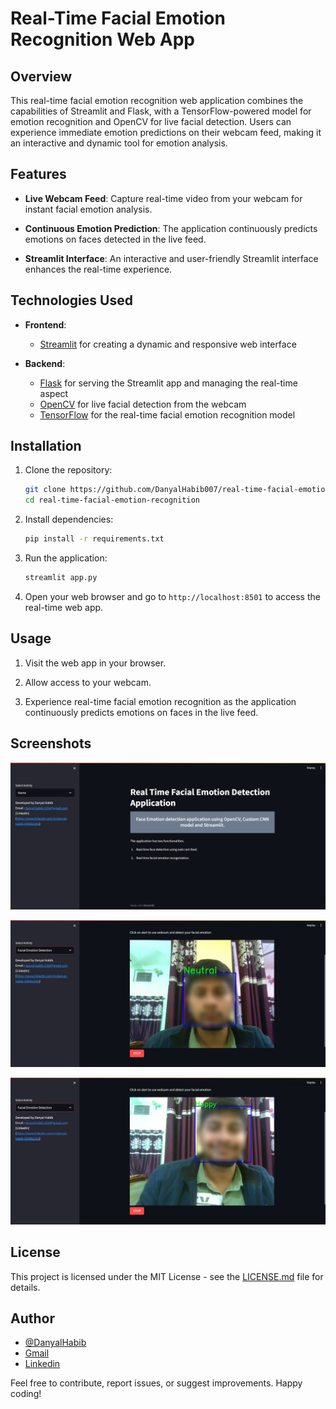 # Real-Time Facial Emotion Recognition Web App

## Overview

This real-time facial emotion recognition web application combines the capabilities of Streamlit and Flask, with a TensorFlow-powered model for emotion recognition and OpenCV for live facial detection. Users can experience immediate emotion predictions on their webcam feed, making it an interactive and dynamic tool for emotion analysis.

## Features

- **Live Webcam Feed**: Capture real-time video from your webcam for instant facial emotion analysis.

- **Continuous Emotion Prediction**: The application continuously predicts emotions on faces detected in the live feed.

- **Streamlit Interface**: An interactive and user-friendly Streamlit interface enhances the real-time experience.

## Technologies Used

- **Frontend**:
  - [Streamlit](https://streamlit.io/) for creating a dynamic and responsive web interface

- **Backend**:
  - [Flask](https://flask.palletsprojects.com/) for serving the Streamlit app and managing the real-time aspect
  - [OpenCV](https://opencv.org/) for live facial detection from the webcam
  - [TensorFlow](https://www.tensorflow.org/) for the real-time facial emotion recognition model

## Installation

1. Clone the repository:
   ```bash
   git clone https://github.com/DanyalHabib007/real-time-facial-emotion-recognition.git
   cd real-time-facial-emotion-recognition
   ```

2. Install dependencies:
   ```bash
   pip install -r requirements.txt
   ```

3. Run the application:
   ```bash
   streamlit app.py
   ```

4. Open your web browser and go to `http://localhost:8501` to access the real-time web app.

## Usage

1. Visit the web app in your browser.

2. Allow access to your webcam.

3. Experience real-time facial emotion recognition as the application continuously predicts emotions on faces in the live feed.

## Screenshots

![App Screenshot1](images/sample.png)

![App Screenshot1](images/sample_1.png)

![App Screenshot1](images/sample_2.png)



## License

This project is licensed under the MIT License - see the [LICENSE.md](LICENSE.md) file for details.

## Author

- [@DanyalHabib](https://www.github.com/DanyalHabib007)
- [Gmail](mailto:danyal.habib.1016@gmail.com)
- [Linkedin](https://www.linkedin.com/in/danyal-habib-500bb2265/)

Feel free to contribute, report issues, or suggest improvements. Happy coding!
